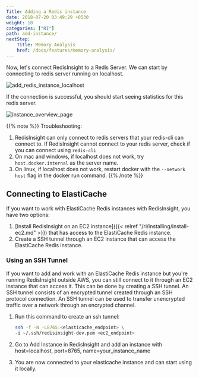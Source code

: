 ```yaml
---
Title: Adding a Redis instance
date: 2018-07-20 03:49:29 +0530
weight: 10
categories: ["RI"]
path: add-instance/
nextStep:
    Title: Memory Analysis
    href: /docs/features/memory-analysis/
---
```

Now, let's connect RedisInsight to a Redis Server. We can start by connecting to redis server running on localhost.

![add_redis_instance_localhost](/images/ri/add_redis_instance_localhost.png)

If the connection is successful, you should start seeing statistics for this redis server.

![instance_overview_page](/images/ri/instance_overview_page.png)

{{% note %}}
Troubleshooting:

1. RedisInsight can only connect to redis servers that your redis-cli can connect to.
    If RedisInsight cannot connect to your redis server, check if you can connect using `redis-cli`
1. On mac and windows, if localhost does not work, try `host.docker.internal` as the server name.
1. On linux, if localhost does not work, restart docker with the `--network host` flag in the docker run command.
{{% /note %}}

## Connecting to ElastiCache

If you want to work with ElastiCache Redis instances with RedisInsight, you have two options:

1. [Install RedisInsight on an EC2 instance]({{< relref "/ri/installing/install-ec2.md" >}}) that has access to the ElastiCache Redis instance.
1. Create a SSH tunnel through an EC2 instance that can access the ElastiCache Redis instance.

### Using an SSH Tunnel

If you want to add and work with an ElastiCache Redis instance but you're running RedisInsight outside AWS, you  can still connect to it through an EC2 instance that can access it. This can be done by creating a SSH tunnel. An SSH tunnel consists of an encrypted tunnel created through an SSH protocol connection. An SSH tunnel can be used to transfer unencrypted traffic over a network through an encrypted channel.

1. Run this command to create an ssh tunnel:

    ```bash
    ssh -f -N -L8765:<elasticache_endpoint> \
    -i ~/.ssh/redisinsight-dev.pem <ec2_endpoint>
    ```

1. Go to Add Instance in RedisInsight and add an instance with host=localhost, port=8765,
   name=your_instance_name

1. You are now connected to your elasticache instance and can start using it locally.
